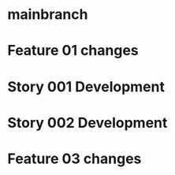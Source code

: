 # mainbranch

# Feature 01 changes

# Story 001 Development

# Story 002 Development

# Feature 03 changes
